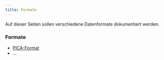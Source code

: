 ```yaml
---
title: Formate
---
```


Auf dieser Seiten sollen verschiedene Datenformate dokumentiert werden.

### Formate

* [PICA-Format](pica/)
* ...
